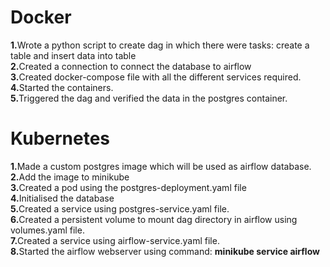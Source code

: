# Docker
<b>1.</b>Wrote a python script to create dag in which there were tasks: create a table and insert data into table<br>
<b>2.</b>Created a connection to connect the database to airflow<br>
<b>3.</b>Created docker-compose file with all the different services required.<br>
<b>4.</b>Started the containers.<br>
<b>5.</b>Triggered the dag and verified the data in the postgres container.<br>

# Kubernetes
<b>1.</b>Made a custom postgres image which will be used as airflow database.<br>
<b>2.</b>Add the image to minikube<br>
<b>3.</b>Created a pod using the postgres-deployment.yaml file<br>
<b>4.</b>Initialised the database<br>
<b>5.</b>Created a service using postgres-service.yaml file.<br>
<b>6.</b>Created a persistent volume to mount dag directory in airflow using volumes.yaml file.<br>
<b>7.</b>Created a service using airflow-service.yaml file.<br>
<b>8.</b>Started the airflow webserver using command: <b>minikube service airflow</b> <br>
